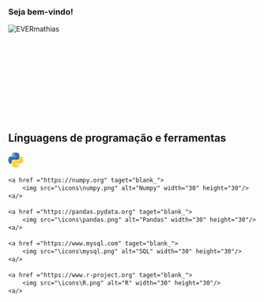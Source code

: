 ### Seja bem-vindo! 



<div>
     <p>
        <img align="left" src="https://github-readme-stats.vercel.app/api?username=EVERmathias&theme=vision-friendly-dark&show_icons=true&hide_border=true&count_private=true" alt="EVERmathias">
     </p>

</div>


<br />
<br />
<br />
<br />
<br />
<br />
<br />
<br />
<br />
<br />
<br />



## Línguagens de programação e ferramentas

<p align="left">
    <a href ="https://www.python.org" taget="blank_">
        <img src="\icons\python.png" alt="SQL" width="30" height="30"/>
    <a/>

    <a href ="https://numpy.org" taget="blank_">
        <img src="\icons\numpy.png" alt="Numpy" width="30" height="30"/>
    <a/>

    <a href ="https://pandas.pydata.org" taget="blank_">
        <img src="\icons\pandas.png" alt="Pandas" width="30" height="30"/>
    <a/>

    <a href ="https://www.mysql.com" taget="blank_">
        <img src="\icons\mysql.png" alt="SQL" width="30" height="30"/>
    <a/>

    <a href ="https://www.r-project.org" taget="blank_">
        <img src="\icons\R.png" alt="R" width="30" height="30"/>
    <a/>
    
</p>

